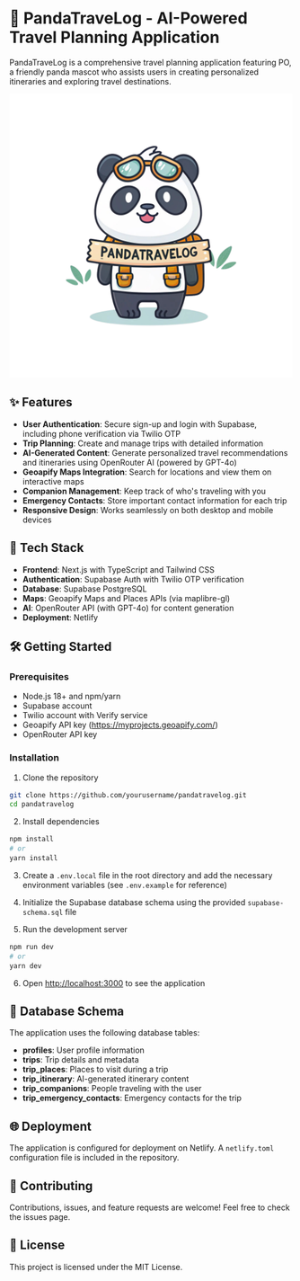 # 🐼 PandaTraveLog - AI-Powered Travel Planning Application

PandaTraveLog is a comprehensive travel planning application featuring PO, a friendly panda mascot who assists users in creating personalized itineraries and exploring travel destinations.

![PandaTraveLog Logo](/public/images/logo/logo-full.png)

## ✨ Features

- **User Authentication**: Secure sign-up and login with Supabase, including phone verification via Twilio OTP
- **Trip Planning**: Create and manage trips with detailed information
- **AI-Generated Content**: Generate personalized travel recommendations and itineraries using OpenRouter AI (powered by GPT-4o)
- **Geoapify Maps Integration**: Search for locations and view them on interactive maps
- **Companion Management**: Keep track of who's traveling with you
- **Emergency Contacts**: Store important contact information for each trip
- **Responsive Design**: Works seamlessly on both desktop and mobile devices

## 🚀 Tech Stack

- **Frontend**: Next.js with TypeScript and Tailwind CSS
- **Authentication**: Supabase Auth with Twilio OTP verification
- **Database**: Supabase PostgreSQL
- **Maps**: Geoapify Maps and Places APIs (via maplibre-gl)
- **AI**: OpenRouter API (with GPT-4o) for content generation
- **Deployment**: Netlify

## 🛠️ Getting Started

### Prerequisites

- Node.js 18+ and npm/yarn
- Supabase account
- Twilio account with Verify service
- Geoapify API key (https://myprojects.geoapify.com/)
- OpenRouter API key

### Installation

1. Clone the repository

```bash
git clone https://github.com/yourusername/pandatravelog.git
cd pandatravelog
```

2. Install dependencies

```bash
npm install
# or
yarn install
```

3. Create a `.env.local` file in the root directory and add the necessary environment variables (see `.env.example` for reference)

4. Initialize the Supabase database schema using the provided `supabase-schema.sql` file

5. Run the development server

```bash
npm run dev
# or
yarn dev
```

6. Open [http://localhost:3000](http://localhost:3000) to see the application

## 📝 Database Schema

The application uses the following database tables:

- **profiles**: User profile information
- **trips**: Trip details and metadata
- **trip_places**: Places to visit during a trip
- **trip_itinerary**: AI-generated itinerary content
- **trip_companions**: People traveling with the user
- **trip_emergency_contacts**: Emergency contacts for the trip

## 🌐 Deployment

The application is configured for deployment on Netlify. A `netlify.toml` configuration file is included in the repository.

## 🤝 Contributing

Contributions, issues, and feature requests are welcome! Feel free to check the issues page.

## 📄 License

This project is licensed under the MIT License.
